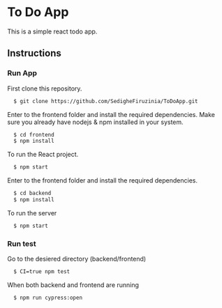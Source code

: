 # To Do App
This is a simple react todo app. 

## Instructions
### Run App

First clone this repository.

```bash
  $ git clone https://github.com/SedigheFiruzinia/ToDoApp.git
```
Enter to the frontend folder and install the required dependencies. Make sure you already have nodejs & npm installed in your system.

```bash
  $ cd frontend
  $ npm install
```

To run the React project.

```bash
  $ npm start 
```

Enter to the frontend folder and install the required dependencies.

```bash
  $ cd backend
  $ npm install 
```
To run the server

```bash
  $ npm start
```
### Run test
Go to the desiered directory (backend/frontend)

```bash
  $ CI=true npm test
```
When both backend and frontend are running

```bash
  $ npm run cypress:open
```
